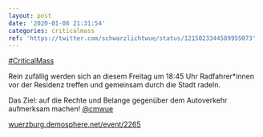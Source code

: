 ```yaml
---
layout: post
date: '2020-01-08 21:31:54'
categories: criticalmass
ref: 'https://twitter.com/schwarzlichtwue/status/1215023344589955073'
---
```

[#CriticalMass](/t/criticalmass)



Rein zufällig werden sich an diesem Freitag um 18:45 Uhr Radfahrer\*innen vor der Residenz treffen und gemeinsam durch die Stadt radeln.



Das Ziel: auf die Rechte und Belange gegenüber dem Autoverkehr aufmerksam machen! [@cmwue](https://twitter.com/cmwue)



[wuerzburg.demosphere.net/event/2265](https://wuerzburg.demosphere.net/event/2265)